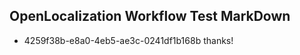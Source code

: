 ## OpenLocalization Workflow Test MarkDown
* 4259f38b-e8a0-4eb5-ae3c-0241df1b168b thanks!

<!--HONumber=Aug16_HO4-->


